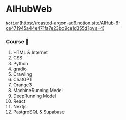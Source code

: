 # AIHubWeb 
`Notion`(https://roasted-argon-ad6.notion.site/AIHub-6-ce471945a44e471fa7e23bd9ce1d355d?pvs=4) 

### Course 🏃
1. HTML & Internet
2. CSS
3. Python
4. gradio
5. Crawling
6. ChatGPT 
7. Orange3
8. MachineRunning Medel
9. DeepRunning Model
10. React
11. Nextjs
12. PastgreSQL & Supabase
    
